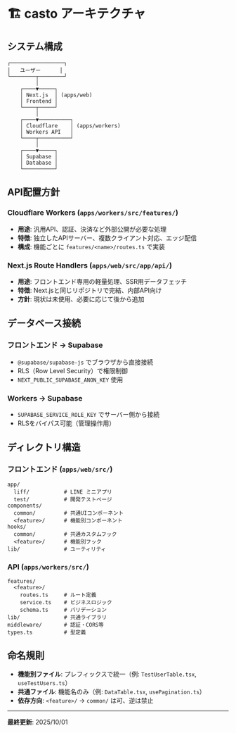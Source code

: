 # 🏗️ casto アーキテクチャ

## システム構成

```
┌─────────────────┐
│   ユーザー      │
└────────┬────────┘
         │
    ┌────▼─────┐
    │ Next.js  │ (apps/web)
    │ Frontend │
    └────┬─────┘
         │
    ┌────▼──────────┐
    │ Cloudflare    │ (apps/workers)
    │ Workers API   │
    └────┬──────────┘
         │
    ┌────▼─────┐
    │ Supabase │
    │ Database │
    └──────────┘
```

## API配置方針

### Cloudflare Workers (`apps/workers/src/features/`)
- **用途**: 汎用API、認証、決済など外部公開が必要な処理
- **特徴**: 独立したAPIサーバー、複数クライアント対応、エッジ配信
- **構成**: 機能ごとに `features/<name>/routes.ts` で実装

### Next.js Route Handlers (`apps/web/src/app/api/`)
- **用途**: フロントエンド専用の軽量処理、SSR用データフェッチ
- **特徴**: Next.jsと同じリポジトリで完結、内部API向け
- **方針**: 現状は未使用、必要に応じて後から追加

## データベース接続

### フロントエンド → Supabase
- `@supabase/supabase-js` でブラウザから直接接続
- RLS（Row Level Security）で権限制御
- `NEXT_PUBLIC_SUPABASE_ANON_KEY` 使用

### Workers → Supabase
- `SUPABASE_SERVICE_ROLE_KEY` でサーバー側から接続
- RLSをバイパス可能（管理操作用）

## ディレクトリ構造

### フロントエンド (`apps/web/src/`)
```
app/
  liff/           # LINE ミニアプリ
  test/           # 開発テストページ
components/
  common/         # 共通UIコンポーネント
  <feature>/      # 機能別コンポーネント
hooks/
  common/         # 共通カスタムフック
  <feature>/      # 機能別フック
lib/              # ユーティリティ
```

### API (`apps/workers/src/`)
```
features/
  <feature>/
    routes.ts     # ルート定義
    service.ts    # ビジネスロジック
    schema.ts     # バリデーション
lib/              # 共通ライブラリ
middleware/       # 認証・CORS等
types.ts          # 型定義
```

## 命名規則

- **機能別ファイル**: プレフィックスで統一（例: `TestUserTable.tsx`, `useTestUsers.ts`）
- **共通ファイル**: 機能名のみ（例: `DataTable.tsx`, `usePagination.ts`）
- **依存方向**: `<feature>/` → `common/` は可、逆は禁止

---

**最終更新**: 2025/10/01

